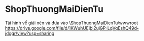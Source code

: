 # ShopThuongMaiDienTu

Tải hình về giải nén và đưa vào \ShopThuongMaiDienTu\wwwroot
https://drive.google.com/file/d/1KWuhUEjbl2ujGP-LqVqEshQ49d-jdggr/view?usp=sharing